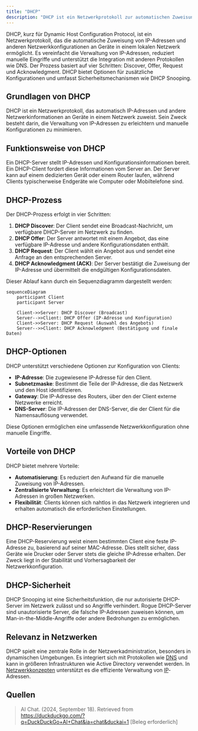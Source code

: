 ```yaml
---
title: "DHCP"
description: "DHCP ist ein Netzwerkprotokoll zur automatischen Zuweisung von IP-Adressen und Netzwerkkonfigurationen an Geräte. Der Prozess umfasst die Schritte Discover, Offer, Request und Acknowledgment. Zu den Vorteilen zählen Automatisierung und zentrale Verwaltung. Optionen umfassen Subnetzmaske, Gateway und DNS-Server. Sicherheitsmaßnahmen wie DHCP Snooping sind verfügbar."
---
```


DHCP, kurz für Dynamic Host Configuration Protocol, ist ein Netzwerkprotokoll, das die automatische Zuweisung von IP-Adressen und anderen Netzwerkkonfigurationen an Geräte in einem lokalen Netzwerk ermöglicht. Es vereinfacht die Verwaltung von IP-Adressen, reduziert manuelle Eingriffe und unterstützt die Integration mit anderen Protokollen wie DNS. Der Prozess basiert auf vier Schritten: Discover, Offer, Request und Acknowledgment. DHCP bietet Optionen für zusätzliche Konfigurationen und umfasst Sicherheitsmechanismen wie DHCP Snooping.

## Grundlagen von DHCP

DHCP ist ein Netzwerkprotokoll, das automatisch IP-Adressen und andere Netzwerkinformationen an Geräte in einem Netzwerk zuweist. Sein Zweck besteht darin, die Verwaltung von IP-Adressen zu erleichtern und manuelle Konfigurationen zu minimieren.

## Funktionsweise von DHCP

Ein DHCP-Server stellt IP-Adressen und Konfigurationsinformationen bereit. Ein DHCP-Client fordert diese Informationen vom Server an. Der Server kann auf einem dedizierten Gerät oder einem Router laufen, während Clients typischerweise Endgeräte wie Computer oder Mobiltelefone sind.

## DHCP-Prozess

Der DHCP-Prozess erfolgt in vier Schritten:

1. **DHCP Discover**: Der Client sendet eine Broadcast-Nachricht, um verfügbare DHCP-Server im Netzwerk zu finden.
2. **DHCP Offer**: Der Server antwortet mit einem Angebot, das eine verfügbare IP-Adresse und andere Konfigurationsdaten enthält.
3. **DHCP Request**: Der Client wählt ein Angebot aus und sendet eine Anfrage an den entsprechenden Server.
4. **DHCP Acknowledgment (ACK)**: Der Server bestätigt die Zuweisung der IP-Adresse und übermittelt die endgültigen Konfigurationsdaten.

Dieser Ablauf kann durch ein Sequenzdiagramm dargestellt werden:

```mermaid
sequenceDiagram
    participant Client
    participant Server

    Client->>Server: DHCP Discover (Broadcast)
    Server-->>Client: DHCP Offer (IP-Adresse und Konfiguration)
    Client->>Server: DHCP Request (Auswahl des Angebots)
    Server-->>Client: DHCP Acknowledgment (Bestätigung und finale Daten)
```

## DHCP-Optionen

DHCP unterstützt verschiedene Optionen zur Konfiguration von Clients:

- **IP-Adresse**: Die zugewiesene IP-Adresse für den Client.
- **Subnetzmaske**: Bestimmt die Teile der IP-Adresse, die das Netzwerk und den Host identifizieren.
- **Gateway**: Die IP-Adresse des Routers, über den der Client externe Netzwerke erreicht.
- **DNS-Server**: Die IP-Adressen der DNS-Server, die der Client für die Namensauflösung verwendet.

Diese Optionen ermöglichen eine umfassende Netzwerkkonfiguration ohne manuelle Eingriffe.

## Vorteile von DHCP

DHCP bietet mehrere Vorteile:

- **Automatisierung**: Es reduziert den Aufwand für die manuelle Zuweisung von IP-Adressen.
- **Zentralisierte Verwaltung**: Es erleichtert die Verwaltung von IP-Adressen in großen Netzwerken.
- **Flexibilität**: Clients können sich nahtlos in das Netzwerk integrieren und erhalten automatisch die erforderlichen Einstellungen.

## DHCP-Reservierungen

Eine DHCP-Reservierung weist einem bestimmten Client eine feste IP-Adresse zu, basierend auf seiner MAC-Adresse. Dies stellt sicher, dass Geräte wie Drucker oder Server stets die gleiche IP-Adresse erhalten. Der Zweck liegt in der Stabilität und Vorhersagbarkeit der Netzwerkkonfiguration.

## DHCP-Sicherheit

DHCP Snooping ist eine Sicherheitsfunktion, die nur autorisierte DHCP-Server im Netzwerk zulässt und so Angriffe verhindert. Rogue DHCP-Server sind unautorisierte Server, die falsche IP-Adressen zuweisen können, um Man-in-the-Middle-Angriffe oder andere Bedrohungen zu ermöglichen.

## Relevanz in Netzwerken

DHCP spielt eine zentrale Rolle in der Netzwerkadministration, besonders in dynamischen Umgebungen. Es integriert sich mit Protokollen wie [DNS](/open-fidup/lerninhalte/dns) und kann in größeren Infrastrukturen wie Active Directory verwendet werden. In [Netzwerkkonzepten](/open-fidup/lerninhalte/netzwerkkonzepte) unterstützt es die effiziente Verwaltung von [IP](/open-fidup/lerninhalte/ip)-Adressen.

## Quellen

> AI Chat. (2024, September 18). Retrieved from https://duckduckgo.com/?q=DuckDuckGo+AI+Chat&ia=chat&duckai=1 [Beleg erforderlich]